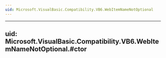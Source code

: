 ```yaml
---
uid: Microsoft.VisualBasic.Compatibility.VB6.WebItemNameNotOptional
---
```


---
uid: Microsoft.VisualBasic.Compatibility.VB6.WebItemNameNotOptional.#ctor
---
